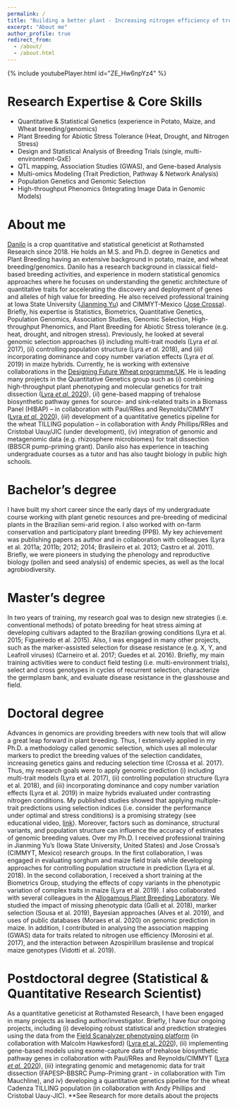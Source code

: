 ```yaml
---
permalink: /
title: "Building a better plant - Increasing nitrogen efficiency of tropical maize"
excerpt: "About me"
author_profile: true
redirect_from: 
  - /about/
  - /about.html
---
```


{% include youtubePlayer.html id="ZE_Hw6npYz4" %}


Research Expertise & Core Skills
======
- Quantitative & Statistical Genetics (experience in Potato, Maize, and Wheat breeding/genomics)
- Plant Breeding for Abiotic Stress Tolerance (Heat, Drought, and Nitrogen Stress)
- Design and Statistical Analysis of Breeding Trials (single, multi-environment-GxE)
- QTL mapping, Association Studies (GWAS), and Gene-based Analysis
- Multi-omics Modeling (Trait Prediction, Pathway & Network Analysis)
- Population Genetics and Genomic Selection
- High-throughput Phenomics (Integrating Image Data in Genomic Models)

About me
======
[Danilo](https://www.rothamsted.ac.uk/our-people/danilo-lyra) is a crop quantitative and statistical geneticist at Rothamsted Research since 2018. He holds an M.S. and Ph.D. degree in Genetics and Plant Breeding having an extensive background in potato, maize, and wheat breeding/genomics. Danilo has a research background in classical field-based breeding activities, and experience in modern statistical genomics approaches where he focuses on understanding the genetic architecture of quantitative traits for accelerating the discovery and deployment of genes and alleles of high value for breeding. He also received professional training at Iowa State University ([Jianming Yu](https://sites.google.com/site/quantitativegeneticsmaize/home)) and CIMMYT-Mexico ([Jose Crossa](https://www.cimmyt.org/people/jose-crossa/)). Briefly, his expertise is Statistics, Biometrics, Quantitative Genetics, Population Genomics, Association Studies, Genomic Selection, High-throughput Phenomics, and Plant Breeding for Abiotic Stress tolerance (e.g. heat, drought, and nitrogen stress). Previously, he looked at several genomic selection approaches (*i*) including multi-trait models (Lyra *et al.* 2017), (*ii*) controlling population structure (Lyra *et al.* 2018), and (*iii*) incorporating dominance and copy number variation effects (Lyra *et al.* 2019) in maize hybrids. Currently, he is working with extensive collaborations in the [Designing Future Wheat programme/UK](https://designingfuturewheat.org.uk/). He is leading many projects in the Quantitative Genetics group such as (*i*) combining high-throughput plant phenotyping and molecular genetics for trait dissection ([Lyra *et al.* 2020](https://academic.oup.com/jxb/article/71/6/1885/5757976)), (*ii*) gene-based mapping of trehalose biosynthetic pathway genes for source- and sink-related traits in a Biomass Panel (HIBAP) – in collaboration with Paul/RRes and Reynolds/CIMMYT ([Lyra *et al.* 2020](https://www.researchgate.net/publication/342809838_Gene-based_mapping_of_trehalose_biosynthetic_pathway_genes_reveals_association_with_source-_and_sink-related_yield_traits_in_a_spring_wheat_panel)), (*iii*) development of a quantitative genetics pipeline for the wheat TILLING population – in collaboration with Andy Phillips/RRes and Cristobal Uauy/JIC (under development), (*iv*) integration of genomic and metagenomic data (e.g. rhizosphere microbiomes) for trait dissection (BBSCR pump-priming grant). Danilo also has experience in teaching undergraduate courses as a tutor and has also taught biology in public high schools.

Bachelor’s degree
======
I have built my short career since the early days of my undergraduate course working with plant genetic resources and pre-breeding of medicinal plants in the Brazilian semi-arid region. I also worked with on-farm conservation and participatory plant breeding (PPB). My key achievement was publishing papers as author and in collaboration with colleagues (Lyra et al. 2011a; 2011b; 2012; 2014; Brasileiro et al. 2013; Castro et al. 2011). Briefly, we were pioneers in studying the phenology and reproductive biology (pollen and seed analysis) of endemic species, as well as the local agrobiodiversity.

Master’s degree
======
In two years of training, my research goal was to design new strategies (i.e. conventional methods) of potato breeding for heat stress aiming at developing cultivars adapted to the Brazilian growing conditions (Lyra et al. 2015; Figueiredo et al. 2015). Also, I was engaged in many other projects, such as the marker-assisted selection for disease resistance (e.g. X, Y, and Leafroll viruses) (Carneiro et al. 2017; Guedes et al. 2016). Briefly, my main training activities were to conduct field testing (i.e. multi-environment trials), select and cross genotypes in cycles of recurrent selection, characterize the germplasm bank, and evaluate disease resistance in the glasshouse and field.

Doctoral degree
======
Advances in genomics are providing breeders with new tools that will allow a great leap forward in plant breeding. Thus, I extensively applied in my Ph.D. a methodology called genomic selection, which uses all molecular markers to predict the breeding values of the selection candidates, increasing genetics gains and reducing selection time (Crossa et al. 2017). Thus, my research goals were to apply genomic prediction (i) including multi-trait models (Lyra et al. 2017), (ii) controlling population structure (Lyra et al. 2018), and (iii) incorporating dominance and copy number variation effects (Lyra et al. 2019) in maize hybrids evaluated under contrasting nitrogen conditions. My published studies showed that applying multiple-trait predictions using selection indices (i.e. consider the performance under optimal and stress conditions) is a promising strategy (see educational video, [link](https://www.youtube.com/watch?v=ZE_Hw6npYz4&feature=youtu.be)). Moreover, factors such as dominance, structural variants, and population structure can influence the accuracy of estimates of genomic breeding values.
Over my Ph.D. I received professional training in Jianming Yu’s (Iowa State University, United States) and Jose Crossa’s (CIMMYT, Mexico) research groups. In the first collaboration, I was engaged in evaluating sorghum and maize field trials while developing approaches for controlling population structure in prediction (Lyra et al. 2018). In the second collaboration, I received a short training at the Biometrics Group, studying the effects of copy variants in the phenotypic variation of complex traits in maize (Lyra et al. 2019).
I also collaborated with several colleagues in the [Allogamous Plant Breeding Laboratory](http://www.genetica.esalq.usp.br/alogamas/index2.html). We studied the impact of missing phenotypic data (Galli et al. 2018), marker selection (Sousa et al. 2019), Bayesian approaches (Alves et al. 2019), and uses of public databases (Moraes et al. 2020) on genomic prediction in maize. In addition, I contributed in analysing the association mapping (GWAS) data for traits related to nitrogen use efficiency (Morosini et al. 2017), and the interaction between Azospirillum brasilense and tropical maize genotypes (Vidotti et al. 2019).

Postdoctoral degree (Statistical & Quantitative Research Scientist)
======
As a quantitative geneticist at Rothamsted Research, I have been engaged in many projects as leading author/investigator. Briefly, I have four ongoing projects, including (i) developing robust statistical and prediction strategies using the data from the [Field Scanalyzer phenotyping platform](https://www.rothamsted.ac.uk/field-scanalyzer) (in collaboration with Malcolm Hawkesford) ([Lyra et al. 2020](https://academic.oup.com/jxb/article/71/6/1885/5757976)), (ii) implementing gene-based models using exome-capture data of trehalose biosynthetic pathway genes in collaboration with Paul/RRes and Reynolds/CIMMYT ([Lyra *et al.* 2020](https://www.researchgate.net/publication/342809838_Gene-based_mapping_of_trehalose_biosynthetic_pathway_genes_reveals_association_with_source-_and_sink-related_yield_traits_in_a_spring_wheat_panel)), (iii) integrating genomic and metagenomic data for trait dissection (FAPESP-BBSRC Pump-Priming grant - in collaboration with Tim Mauchline), and iv) developing a quantitative genetics pipeline for the wheat Cadenza TILLING population (in collaboration with Andy Phillips and Cristobal Uauy-JIC). **See Research for more details about the projects

